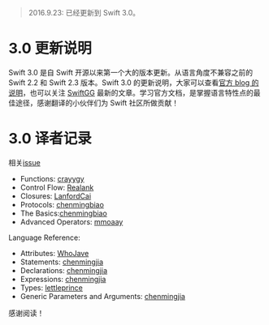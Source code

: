 > 2016.9.23: 已经更新到 Swift 3.0。 
# 3.0 更新说明
Swift 3.0 是自 Swift 开源以来第一个大的版本更新。从语言角度不兼容之前的 Swift 2.2 和 Swift 2.3 版本。Swift 3.0 的更新说明，大家可以查看[官方 blog 的说明](https://swift.org/blog/swift-3-0-released/)，也可以关注 [SwiftGG](http://swift.gg) 最新的文章。学习官方文档，是掌握语言特性点的最佳途径，感谢翻译的小伙伴们为 Swift 社区所做贡献！

# 3.0 译者记录
相关[issue](https://github.com/numbbbbb/the-swift-programming-language-in-chinese/issues/628)
- Functions: [crayygy](https://github.com/crayygy)
- Control Flow: [Realank](https://github.com/Realank)
- Closures: [LanfordCai](https://github.com/LanfordCai)
- Protocols: [chenmingbiao](https://github.com/chenmingbiao)
- The Basics:[chenmingbiao](https://github.com/chenmingbiao)
- Advanced Operators: [mmoaay](https://github.com/mmoaay)

Language Reference:
- Attributes: [WhoJave](https://github.com/WhoJave)
- Statements: [chenmingjia](https://github.com/chenmingjia)
- Declarations: [chenmingjia](https://github.com/chenmingjia)
- Expressions: [chenmingjia](https://github.com/chenmingjia)
- Types: [lettleprince](https://github.com/lettleprince)
- Generic Parameters and Arguments: [chenmingjia](https://github.com/chenmingjia)

感谢阅读！
